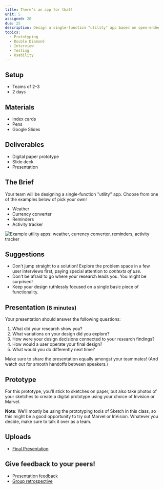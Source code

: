 ```yaml
---
title: There's an app for that!
unit: 5
assigned: 20
due: 25
description: Design a single-function "utility" app based on open-ended generative research.
topics:
  - Prototyping
  - Double Diamond
  - Interview
  - Testing
  - Usability
---
```

## Setup

* Teams of 2–3
* 2 days

## Materials

* Index cards
* Pens
* Google Slides

## Deliverables

* Digital paper prototype
* Slide deck
* Presentation

## The Brief

Your team will be designing a single-function "utility" app. Choose from one of the examples below of pick your own!

* Weather
* Currency converter
* Reminders
* Activity tracker

<img class="illo" src="/assets/images/utility-apps.png" alt="Example utility apps: weather, currency converter, reminders, activity tracker" />

## Suggestions

* Don't jump straight to a solution! Explore the problem space in a few user interviews first, paying special attention to *contexts of use*.
* Don't be afraid to go where your research leads you. You might be surprised!
* Keep your design ruthlessly focused on a single basic piece of functionality.

## Presentation <small>(8 minutes)</small>

Your presentation should answer the following questions:

1. What did your research show you?
2. What variations on your design did you explore?
3. How were your design decisions connected to your research findings?
4. How would a user operate your final design?
5. What would you do differently next time?

Make sure to share the presentation equally amongst your teammates! (And watch out for smooth handoffs between speakers.)

## Prototype

For this prototype, you'll stick to sketches on paper, but also take photos of your sketches to create a digital prototype using your choice of Invision or Marvel.

**Note:** We'll mostly be using the prototyping tools of Sketch in this class, so this might be a good opportunity to try out Marvel or InVision. Whatever you decide, make sure to talk it over as a team.

## Uploads

* [Final Presentation](https://drive.google.com/drive/folders/1IyXG_4HD_rM4rhsqXzsRqQf7qsT27129)

## Give feedback to your peers!

* [Presentation feedback](https://drive.google.com/drive/folders/1on3UCtgqS7Z1CKKtxkBlpaxdz_yy1zeA)
* [Group retrospective](https://drive.google.com/drive/folders/1tlxw6iBfKunzOItsR_Bc-OT1Fw7oEL4t)

